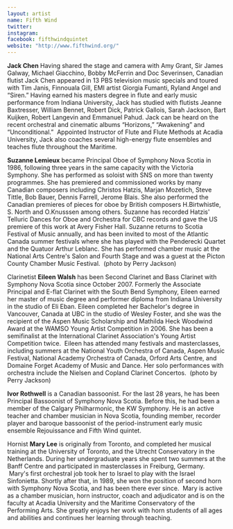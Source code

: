 ```yaml
---
layout: artist
name: Fifth Wind
twitter:
instagram:
facebook: fifthwindquintet
website: "http://www.fifthwind.org/"
---
```


**Jack Chen** Having shared the stage and camera with Amy Grant, Sir James Galway, Michael Giacchino, Bobby McFerrin and Doc Severinsen, Canadian flutist Jack Chen appeared in 13 PBS television music specials and toured with Tim Janis, Finnouala Gill, EMI artist Giorgia Fumanti, Ryland Angel and “Siren.” Having earned his masters degree in flute and early music performance from Indiana University, Jack has studied with flutists Jeanne Baxtresser, William Bennet, Robert Dick, Patrick Gallois, Sarah Jackson, Bart Kuijken, Robert Langevin and Emmanuel Pahud. Jack can be heard on the recent orchestral and cinematic albums “Horizons,” “Awakening” and “Unconditional.”  Appointed Instructor of Flute and Flute Methods at Acadia University, Jack also coaches several high-energy flute ensembles and teaches flute throughout the Maritime.

**Suzanne Lemieux** became Principal Oboe of Symphony Nova Scotia in 1986, following three years in the same capacity with the Victoria Symphony. She has performed as soloist with SNS on more than twenty programmes. She has premiered and commissioned works by many Canadian composers including Christos Hatzis, Marjan Mozetich, Steve Tittle, Bob Bauer, Dennis Farrell, Jerome Blais. She also performed the Canadian premieres of pieces for oboe by British composers H.Birtwhistle, S. North and O.Knusssen among others. Suzanne has recorded Hatzis' Telluric Dances for Oboe and Orchestra for CBC records and gave the US premiere of this work at Avery Fisher Hall. Suzanne returns to Scotia Festival of Music annually, and has been invited to most of the Atlantic Canada summer festivals where she has played with the Penderecki Quartet and the Quatuor Arthur Leblanc. She has performed chamber music at the National Arts Centre's Salon and Fourth Stage and was a guest at the Picton County Chamber Music Festival.  (photo by Perry Jackson)

Clarinetist **Eileen Walsh** has been Second Clarinet and Bass Clarinet with Symphony Nova Scotia since October 2007\. Formerly the Associate Principal and E-flat Clarinet with the South Bend Symphony, Eileen earned her master of music degree and performer diploma from Indiana University in the studio of Eli Eban. Eileen completed her Bachelor's degree in Vancouver, Canada at UBC in the studio of Wesley Foster, and she was the recipient of the Aspen Music Scholarship and Mathilda Heck Woodwind Award at the WAMSO Young Artist Competition in 2006\. She has been a semifinalist at the International Clarinet Association's Young Artist Competition twice.  Eileen has attended many festivals and masterclasses, including summers at the National Youth Orchestra of Canada, Aspen Music Festival, National Academy Orchestra of Canada, Orford Arts Centre, and Domaine Forget Academy of Music and Dance. Her solo performances with orchestra include the Nielsen and Copland Clarinet Concertos.  (photo by Perry Jackson)

**Ivor Rothwell** is a Canadian bassoonist. For the last 28 years, he has been Principal Bassoonist of Symphony Nova Scotia. Before this, he had been a member of the Calgary Philharmonic, the KW Symphony. He is an active teacher and chamber musician in Nova Scotia, founding member, recorder player and baroque bassoonist of the period-instrument early music ensemble Rejouissance and Fifth Wind quintet.

Hornist **Mary Lee** is originally from Toronto, and completed her musical training at the University of Toronto, and the Utrecht Conservatory in the Netherlands. During her undergraduate years she spent two summers at the Banff Centre and participated in masterclasses in Freiburg, Germany.  Mary's first orchestral job took her to Israel to play with the Israel Sinfonietta. Shortly after that, in 1989, she won the position of second horn with Symphony Nova Scotia, and has been there ever since.  Mary is active as a chamber musician, horn instructor, coach and adjudicator and is on the faculty at Acadia University and the Maritime Conservatory of the Performing Arts. She greatly enjoys her work with horn students of all ages and abilities and continues her learning through teaching.